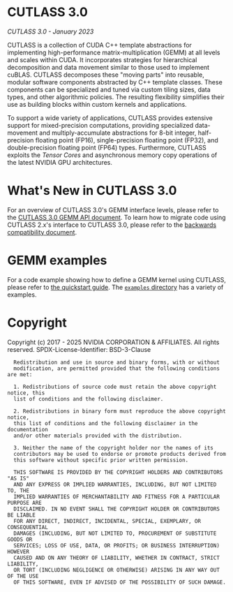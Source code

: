 # CUTLASS 3.0

_CUTLASS 3.0 - January 2023_

CUTLASS is a collection of CUDA C++ template abstractions for implementing
high-performance matrix-multiplication (GEMM) at all levels and scales within CUDA.
It incorporates strategies for hierarchical decomposition and data movement similar
to those used to implement cuBLAS.  CUTLASS decomposes these "moving parts" into
reusable, modular software components abstracted by C++ template classes.  These
components can be specialized
and tuned via custom tiling sizes, data types, and other algorithmic policies. The
resulting flexibility simplifies their use as building blocks within custom kernels
and applications.

To support a wide variety of applications, CUTLASS provides extensive support for
mixed-precision computations, providing specialized data-movement and
multiply-accumulate abstractions for 8-bit integer, half-precision floating
point (FP16), single-precision floating point (FP32), and double-precision floating
point (FP64) types.  Furthermore, CUTLASS exploits the _Tensor Cores_ and asynchronous
memory copy operations of the latest NVIDIA GPU architectures.

# What's New in CUTLASS 3.0

For an overview of CUTLASS 3.0's GEMM interface levels,
please refer to the
[CUTLASS 3.0 GEMM API document](./gemm_api_3x.md).
To learn how to migrate code using CUTLASS 2.x's interface
to CUTLASS 3.0, please refer to the
[backwards compatibility document](./cutlass_3x_backwards_compatibility.md).

# GEMM examples

For a code example showing how to define
a GEMM kernel using CUTLASS, please refer to
[the quickstart guide](./quickstart.md).
The [`examples` directory](https://github.com/NVIDIA/cutlass/tree/main/examples)
has a variety of examples.

# Copyright

Copyright (c) 2017 - 2025 NVIDIA CORPORATION & AFFILIATES. All rights reserved.
SPDX-License-Identifier: BSD-3-Clause

```
  Redistribution and use in source and binary forms, with or without
  modification, are permitted provided that the following conditions are met:

  1. Redistributions of source code must retain the above copyright notice, this
  list of conditions and the following disclaimer.

  2. Redistributions in binary form must reproduce the above copyright notice,
  this list of conditions and the following disclaimer in the documentation
  and/or other materials provided with the distribution.

  3. Neither the name of the copyright holder nor the names of its
  contributors may be used to endorse or promote products derived from
  this software without specific prior written permission.

  THIS SOFTWARE IS PROVIDED BY THE COPYRIGHT HOLDERS AND CONTRIBUTORS "AS IS"
  AND ANY EXPRESS OR IMPLIED WARRANTIES, INCLUDING, BUT NOT LIMITED TO, THE
  IMPLIED WARRANTIES OF MERCHANTABILITY AND FITNESS FOR A PARTICULAR PURPOSE ARE
  DISCLAIMED. IN NO EVENT SHALL THE COPYRIGHT HOLDER OR CONTRIBUTORS BE LIABLE
  FOR ANY DIRECT, INDIRECT, INCIDENTAL, SPECIAL, EXEMPLARY, OR CONSEQUENTIAL
  DAMAGES (INCLUDING, BUT NOT LIMITED TO, PROCUREMENT OF SUBSTITUTE GOODS OR
  SERVICES; LOSS OF USE, DATA, OR PROFITS; OR BUSINESS INTERRUPTION) HOWEVER
  CAUSED AND ON ANY THEORY OF LIABILITY, WHETHER IN CONTRACT, STRICT LIABILITY,
  OR TORT (INCLUDING NEGLIGENCE OR OTHERWISE) ARISING IN ANY WAY OUT OF THE USE
  OF THIS SOFTWARE, EVEN IF ADVISED OF THE POSSIBILITY OF SUCH DAMAGE.
```
